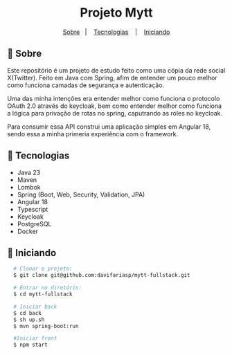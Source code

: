 <h1 align="center">
  Projeto Mytt
</h1>


<p align="center">
  <a href="#page_with_curl-sobre">Sobre</a>&nbsp;&nbsp;&nbsp;|&nbsp;&nbsp;&nbsp;
  <a href="#hammer-tecnologias">Tecnologias</a>
  &nbsp;&nbsp;&nbsp;|&nbsp;&nbsp;&nbsp;
  <a href="#rocket-iniciando">Iniciando</a>
</p>


## :page_with_curl: Sobre

Este repositório é um projeto de estudo feito como uma cópia da rede social X(Twitter). Feito em Java com Spring, afim de entender um pouco melhor como funciona camadas de segurança e autenticação.

Uma das minha intenções era entender melhor como funciona o protocolo OAuth 2.0 através do keycloak, bem como entender melhor como funciona a lógica para privação de rotas no spring, caputrando as roles no keycloak.

Para consumir essa API construi uma aplicação simples em Angular 18, sendo essa a minha primeria experiência com o framework.


## :hammer: Tecnologias

- Java 23
- Maven
- Lombok
- Spring (Boot, Web, Security, Validation, JPA)
- Angular 18
- Typescript
- Keycloak
- PostgreSQL
- Docker

## :rocket: Iniciando
``` bash
  # Clonar o projeto:
  $ git clone git@github.com:davifariasp/mytt-fullstack.git

  # Entrar no diretório:
  $ cd mytt-fullstack

  # Iniciar back
  $ cd back
  $ sh up.sh
  $ mvn spring-boot:run

  #Iniciar front
  $ npm start
```